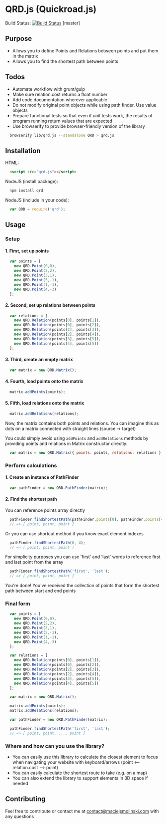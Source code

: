 # QRD.js (Quickroad.js)

Build Status: [![Build Status](https://travis-ci.org/maciejsmolinski/qrd.js.svg?branch=master)](https://travis-ci.org/maciejsmolinski/qrd.js) [master]

## Purpose

* Allows you to define Points and Relations between points and put them in the matrix
* Allows you to find the shortest path between points


## Todos


* Automate workflow with grunt/gulp
* Make sure relation.cost returns a float number
* Add code documentation wherever applicable
* Do not modify original point objects while using path finder. Use value objects
* Prepare functional tests so that even if unit tests work, the results of program running return values that are expected
* Use browserify to provide browser-friendly version of the library
``` bash
  browserify lib/qrd.js --standalone QRD > qrd.js
```

## Installation

HTML:

``` html
  <script src="qrd.js"></script>
```

NodeJS (install package):

``` bash
  npm install qrd
```

NodeJS (include in your code):

``` javascript
  var QRD = require('qrd');
```

## Usage

### Setup

#### 1. First, set up points

``` javascript
  var points = [
    new QRD.Point(0,0),
    new QRD.Point(2,2),
    new QRD.Point(3,1),
    new QRD.Point(5,-1),
    new QRD.Point(1,-1),
    new QRD.Point(4,-3)
  ];
```

#### 2. Second, set up relations between points

``` javascript
  var relations = [
    new QRD.Relation(points[0], points[1]),
    new QRD.Relation(points[0], points[2]),
    new QRD.Relation(points[2], points[3]),
    new QRD.Relation(points[2], points[4]),
    new QRD.Relation(points[3], points[5]),
    new QRD.Relation(points[4], points[5])
  ];
```

#### 3. Third, create an empty matrix

``` javascript
  var matrix = new QRD.Matrix();
```

#### 4. Fourth, load points onto the matrix

``` javascript
  matrix.addPoints(points);
```

#### 5. Fifth, load relations onto the matrix

``` javascript
  matrix.addRelations(relations);
```

Now, the matrix contains both points and relations. You can imagine this as dots on a matrix connected with straight lines (source -> target)

You could simply avoid using `addPoints` and `addRelations` methods by providing points and relations in Matrix constructor directly:

``` javascript
  var matrix = new QRD.Matrix({ points: points, relations: relations });
```

### Perform calculations

#### 1. Create an instance of PathFinder

``` javascript
  var pathFinder = new QRD.PathFinder(matrix);
```

#### 2. Find the shortest path

You can reference points array directly

``` javascript
  pathFinder.findShortestPath(pathFinder.points[0], pathFinder.points[4]);
  // => [ point, point, point ]
```

Or you can use shortcut method if you know exact element indexes 

``` javascript
  pathFinder.findShortestPath(0, 4);
  // => [ point, point, point ]
```

For simplicity purposes you can use 'first' and 'last' words to reference first and last point from the array

``` javascript
  pathFinder.findShortestPath('first', 'last');
  // => [ point, point, point ]
```

You're done! You've received the collection of points that form the shortest path between start and end points

### Final form

``` javascript
  var points = [
    new QRD.Point(0,0),
    new QRD.Point(2,2),
    new QRD.Point(3,1),
    new QRD.Point(5,-1),
    new QRD.Point(1,-1),
    new QRD.Point(4,-3)
  ];

  var relations = [
    new QRD.Relation(points[0], points[1]),
    new QRD.Relation(points[0], points[2]),
    new QRD.Relation(points[2], points[3]),
    new QRD.Relation(points[2], points[4]),
    new QRD.Relation(points[3], points[5]),
    new QRD.Relation(points[4], points[5])
  ];

  var matrix = new QRD.Matrix();

  matrix.addPoints(points);
  matrix.addRelations(relations);

  var pathFinder = new QRD.PathFinder(matrix);

  pathFinder.findShortestPath('first', 'last');
  // => [ point, point, ..., point ]
```

### Where and how can you use the library?

* You can easily use this library to calculate the closest element to focus when navigating your website with keyboard/arrows (point <-- relation.cost --> point)
* You can easily calculate the shortest route to take (e.g. on a map)
* You can also extend the library to support elements in 3D space if needed

## Contributing
Feel free to contribute or contact me at contact@maciejsmolinski.com with any questions

